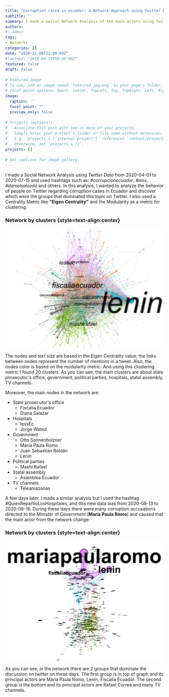 ```yaml
---
title: 'Corruption cases in ecuador: A Network Approach using Twitter Data'
subtitle: ''
summary: I made a Social Network Analysis of the main actors using Twitter data of hashtags about corruption in Ecuador.
authors:
#- admin
tags:
- Networks
categories: []
date: "2020-11-06T21:00:00Z"
#lastmod: "2019-04-17T00:00:00Z"
featured: false
draft: false

# Featured image
# To use, add an image named `featured.jpg/png` to your page's folder.
# Focal point options: Smart, Center, TopLeft, Top, TopRight, Left, Right, BottomLeft, Bottom, BottomRight
image:
  caption: ''
  focal_point: ""
  preview_only: false

# Projects (optional).
#   Associate this post with one or more of your projects.
#   Simply enter your project's folder or file name without extension.
#   E.g. `projects = ["internal-project"]` references `content/project/deep-learning/index.md`.
#   Otherwise, set `projects = []`.
projects: []

# Set captions for image gallery.
---
```



I made a Social Network Analysis using _Twitter Data_ from 2020-04-01 to 2020-07-15 and used hashtags such as: _#corrupcionecuador_, _#iess_, _#danielsalcedo_ and others. In this analysis, I wanted to analyze the behavior of people on Twitter regarding corruption cases in Ecuador and discover which were the groups that dominated this topic on Twitter. I also used a Centrality Metric like **"Eigen Centrality"** and the Modularity as a metric for clustering.

### Network by clusters {style=text-align:center}
![Sentiment Metric](ima2.png)

The nodes and text size are based in the Eigen Centrality value; the links between nodes represent the number of mentions in a tweet. Also, the nodes color is based on the modularity metric. And using this clustering metric I found 20 clusters. As you can see, the main clusters are about state prosecutor's office, government, political parties, hospitals, statal assembly, TV channels.

Moreover, the main nodes in the network are:
- State prosecutor's office
  * Fiscalia Ecuador
  * Diana Salazar
- Hospitals
  * IessEc
  * Jorge Wated
- Government
  * Otto Sonnenholzner
  * Maria Paula Romo 
  * Juan Sebastián Roldán
  * Lenin
- Political parties
  * Mashi Rafael
- Statal assembly
  * Asamblea Ecuador
- TV channels
  * Teleamazonas


A few days later, I made a similar analysis but I used the hashtag #QuienRepartioLosHospitales, and this new data was from 2020-08-13 to 2020-08-16. During these days there were many corruption accusations directed to the Minister of Government (**Maria Paula Romo**) and caused that the main actor from the network change.

### Network by clusters {style=text-align:center}
![Sentiment Metric](ima3.png)


As you can see, in the network there are 2 groups that dominate the discussion on twitter on these days. The first group is in top of graph and its principal actors are Maria Paula Romo, Lenin, Fiscalia Ecuador. The second group is the bottom and its principal actors are Rafael Correa and many TV channels.


